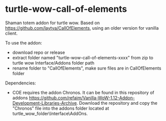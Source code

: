# turtle-wow-call-of-elements
Shaman totem addon for turtle wow. Based on https://github.com/laytya/CallOfElements, using an older version for vanilla client.

To use the addon:
* download repo or release
* extract folder named "turtle-wow-call-of-elements-xxxx" from zip to turtle wow Interface/Addons folder path
* rename folder to "CallOfElements", make sure files are in CallOfElements folder

Dependencies:
* COE requires the addon Chronos. It can be found in this repository of addons https://github.com/refaim/Vanilla-WoW-1.12-Addon-Development-Libraries-Archive. Download the repository and copy the "Chronos" file into the addons folder located at turtle_wow_folder\Interface\AddOns\.
